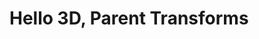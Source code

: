 # Hello 3D, Parent Transforms

<div id="example"></div>
<script type="application/javascript">
  new Vue({
    el: '#example',
    template: '<code-vue class="full" :template="code" mode="html>iframe" :debounce="200" />',
    data: {
      code:
`<script src="http://localhost:3000/infamous.js"><\/script>

<i-scene>
  <i-node position="50 50">
    <i-node position="50 50">
      <i-node
        id="container"
        size="100 100"
        position="50 50"
      >
        Hello 3D World, at position 150,150!
      </i-node>
    </i-node>
  </i-node>
</i-scene>

<style>
  html, body {
    margin: 0; padding: 0;
    height: 100%; width: 100%;
  }
  i-scene { background: #333 }
  i-node { background: royalblue }
</style>

<script>
  infamous.useDefaultNames()
  container.rotation = (x, y, z) => [x, ++y, z]
<\/script>
`
    },
  })
</script>
